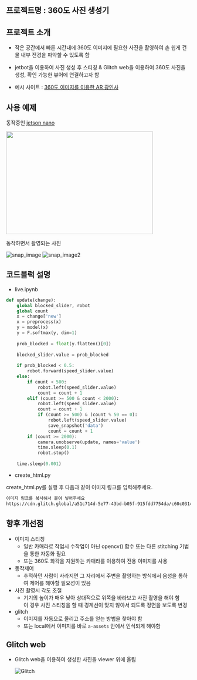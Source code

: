 ## 프로젝트명 : 360도 사진 생성기

## 프로젝트 소개
* 작은 공간에서 빠른 시간내에 360도 이미지에 필요한 사진을 촬영하여 손 쉽게 건물 내부 전경을 파악할 수 있도록 함
* jetbot을 이용하여 사진 생성 후 스티칭 & Glitch web을 이용하여 360도 사진을 생성, 확인 가능한 뷰어에 연결하고자 함

* 예시 사이트 : [360도 이미지를 이용한 AR 광인사][AR]

## 사용 예제

동작중인 [jetson nano][jetson_nano]</p>
<img src="https://github.com/ruripian/jetbot/blob/main/jets.gif?raw=true" width="400" height="280"/>

동작하면서 촬영되는 사진</p>
    ![snap_image](https://user-images.githubusercontent.com/35488852/206225482-e06394f1-d27b-4965-9391-45a4715a6836.jpg)
    ![snap_image2](https://user-images.githubusercontent.com/35488852/206225506-fe3edea8-be46-4d7e-bb3d-1e5542b324cc.jpg)

## 코드블럭 설명

- live.ipynb
```py
def update(change):
    global blocked_slider, robot
    global count
    x = change['new'] 
    x = preprocess(x)
    y = model(x)
    y = F.softmax(y, dim=1)
    
    prob_blocked = float(y.flatten()[0])
    
    blocked_slider.value = prob_blocked
    
    if prob_blocked < 0.5:
        robot.forward(speed_slider.value)
    else:
        if count < 500:
            robot.left(speed_slider.value)
            count = count + 1
        elif (count >= 500 & count < 2000):
            robot.left(speed_slider.value)
            count = count + 1
            if (count >= 500) & (count % 50 == 0):
                robot.left(speed_slider.value)
                save_snapshot('data')
                count = count + 1
        if (count >= 2000):
            camera.unobserve(update, names='value')
            time.sleep(0.1)  
            robot.stop()
    
    time.sleep(0.001)
```
- create_html.py 

create_html.py를 실행 후 다음과 같이 이미지 링크를 입력해주세요.
```cmd
이미지 링크를 복사해서 붙여 넣어주세요
https://cdn.glitch.global/a51c714d-5e77-43bd-b05f-915fdd7754da/c60c0314-7610-11ed-b6d2-8c554abccd48.jpg?v=1670422146218
```

## 향후 개선점

* 이미지 스티칭
    * 일반 카매라로 작업시 수작업이 아닌 opencv() 함수 또는 다른 stitching 기법을 통한 자동화 필요
    * 또는 360도 화각을 지원하는 카매라를 이용하여 전용 이미지를 사용
* 동작제어
    * 추적하던 사람이 사라지면 그 자리에서 주변을 촬영하는 방식에서
    음성을 통하여 제어를 해야할 필요성이 있음
* 사진 촬영시 각도 조절
    * 기기의 높이가 매우 낮아 상대적으로 위쪽을 바라보고 사진 촬영을 해야 함
<br>  이 경우 사진 스티칭을 할 때 경계선이 맞지 않아서 되도록 정면을 보도록 변경 
* glitch
    * 이미지를 자동으로 올리고 주소를 얻는 방법을 찾아야 함
    * 또는 local에서 이미지를 바로 `a-assets` 안에서 인식되게 해야함


## Glitch web

* Glitch web을 이용하여 생성한 사진을 viewer 위에 올림</p>
![Glitch](https://user-images.githubusercontent.com/35488852/206226549-6b11a386-9a4b-4dd4-8258-f6785931f79e.jpg)


<!-- Markdown link & img dfn's -->
[npm-image]: https://img.shields.io/npm/v/datadog-metrics.svg?style=flat-square
[jetson_nano]: https://www.youtube.com/watch?v=mithR32HSnI&feature=youtu.be
[npm-url]: https://npmjs.org/package/datadog-metrics
[npm-downloads]: https://img.shields.io/npm/dm/datadog-metrics.svg?style=flat-square
[travis-image]: https://img.shields.io/travis/dbader/node-datadog-metrics/master.svg?style=flat-square
[travis-url]: https://travis-ci.org/dbader/node-datadog-metrics
[wiki]: https://github.com/yourname/yourproject/wiki
[AR]: https://incredible-relic-laugh.glitch.me/index2.html